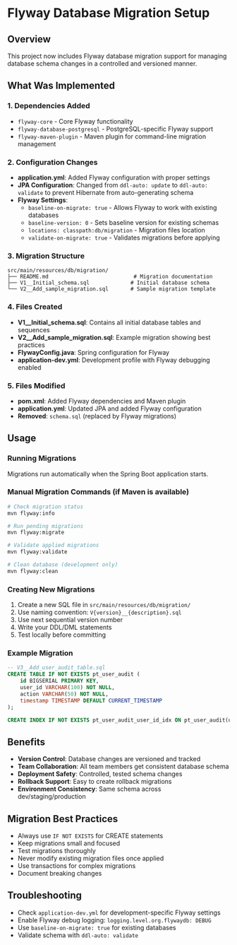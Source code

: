 # Flyway Database Migration Setup

## Overview
This project now includes Flyway database migration support for managing database schema changes in a controlled and versioned manner.

## What Was Implemented

### 1. Dependencies Added
- `flyway-core` - Core Flyway functionality
- `flyway-database-postgresql` - PostgreSQL-specific Flyway support
- `flyway-maven-plugin` - Maven plugin for command-line migration management

### 2. Configuration Changes
- **application.yml**: Added Flyway configuration with proper settings
- **JPA Configuration**: Changed from `ddl-auto: update` to `ddl-auto: validate` to prevent Hibernate from auto-generating schema
- **Flyway Settings**:
  - `baseline-on-migrate: true` - Allows Flyway to work with existing databases
  - `baseline-version: 0` - Sets baseline version for existing schemas
  - `locations: classpath:db/migration` - Migration files location
  - `validate-on-migrate: true` - Validates migrations before applying

### 3. Migration Structure
```
src/main/resources/db/migration/
├── README.md                           # Migration documentation
├── V1__Initial_schema.sql             # Initial database schema
└── V2__Add_sample_migration.sql       # Sample migration template
```

### 4. Files Created
- **V1__Initial_schema.sql**: Contains all initial database tables and sequences
- **V2__Add_sample_migration.sql**: Example migration showing best practices
- **FlywayConfig.java**: Spring configuration for Flyway
- **application-dev.yml**: Development profile with Flyway debugging enabled

### 5. Files Modified
- **pom.xml**: Added Flyway dependencies and Maven plugin
- **application.yml**: Updated JPA and added Flyway configuration
- **Removed**: `schema.sql` (replaced by Flyway migrations)

## Usage

### Running Migrations
Migrations run automatically when the Spring Boot application starts.

### Manual Migration Commands (if Maven is available)
```bash
# Check migration status
mvn flyway:info

# Run pending migrations
mvn flyway:migrate

# Validate applied migrations
mvn flyway:validate

# Clean database (development only)
mvn flyway:clean
```

### Creating New Migrations
1. Create a new SQL file in `src/main/resources/db/migration/`
2. Use naming convention: `V{version}__{description}.sql`
3. Use next sequential version number
4. Write your DDL/DML statements
5. Test locally before committing

### Example Migration
```sql
-- V3__Add_user_audit_table.sql
CREATE TABLE IF NOT EXISTS pt_user_audit (
    id BIGSERIAL PRIMARY KEY,
    user_id VARCHAR(100) NOT NULL,
    action VARCHAR(50) NOT NULL,
    timestamp TIMESTAMP DEFAULT CURRENT_TIMESTAMP
);

CREATE INDEX IF NOT EXISTS pt_user_audit_user_id_idx ON pt_user_audit(user_id);
```

## Benefits
- **Version Control**: Database changes are versioned and tracked
- **Team Collaboration**: All team members get consistent database schema
- **Deployment Safety**: Controlled, tested schema changes
- **Rollback Support**: Easy to create rollback migrations
- **Environment Consistency**: Same schema across dev/staging/production

## Migration Best Practices
- Always use `IF NOT EXISTS` for CREATE statements
- Keep migrations small and focused
- Test migrations thoroughly
- Never modify existing migration files once applied
- Use transactions for complex migrations
- Document breaking changes

## Troubleshooting
- Check `application-dev.yml` for development-specific Flyway settings
- Enable Flyway debug logging: `logging.level.org.flywaydb: DEBUG`
- Use `baseline-on-migrate: true` for existing databases
- Validate schema with `ddl-auto: validate`
